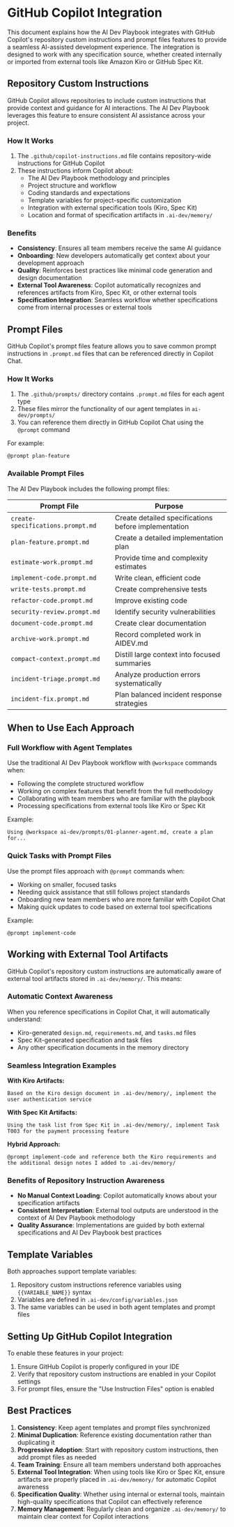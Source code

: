 # GitHub Copilot Integration

This document explains how the AI Dev Playbook integrates with GitHub Copilot's repository custom instructions and prompt files features to provide a seamless AI-assisted development experience. The integration is designed to work with any specification source, whether created internally or imported from external tools like Amazon Kiro or GitHub Spec Kit.

## Repository Custom Instructions

GitHub Copilot allows repositories to include custom instructions that provide context and guidance for AI interactions. The AI Dev Playbook leverages this feature to ensure consistent AI assistance across your project.

### How It Works

1. The `.github/copilot-instructions.md` file contains repository-wide instructions for GitHub Copilot
2. These instructions inform Copilot about:
   - The AI Dev Playbook methodology and principles
   - Project structure and workflow
   - Coding standards and expectations
   - Template variables for project-specific customization
   - Integration with external specification tools (Kiro, Spec Kit)
   - Location and format of specification artifacts in `.ai-dev/memory/`

### Benefits

- **Consistency**: Ensures all team members receive the same AI guidance
- **Onboarding**: New developers automatically get context about your development approach
- **Quality**: Reinforces best practices like minimal code generation and design documentation
- **External Tool Awareness**: Copilot automatically recognizes and references artifacts from Kiro, Spec Kit, or other external tools
- **Specification Integration**: Seamless workflow whether specifications come from internal processes or external tools

## Prompt Files

GitHub Copilot's prompt files feature allows you to save common prompt instructions in `.prompt.md` files that can be referenced directly in Copilot Chat.

### How It Works

1. The `.github/prompts/` directory contains `.prompt.md` files for each agent type
2. These files mirror the functionality of our agent templates in `ai-dev/prompts/`
3. You can reference them directly in GitHub Copilot Chat using the `@prompt` command

For example:
```
@prompt plan-feature
```

### Available Prompt Files

The AI Dev Playbook includes the following prompt files:

| Prompt File | Purpose |
|-------------|---------|
| `create-specifications.prompt.md` | Create detailed specifications before implementation |
| `plan-feature.prompt.md` | Create a detailed implementation plan |
| `estimate-work.prompt.md` | Provide time and complexity estimates |
| `implement-code.prompt.md` | Write clean, efficient code |
| `write-tests.prompt.md` | Create comprehensive tests |
| `refactor-code.prompt.md` | Improve existing code |
| `security-review.prompt.md` | Identify security vulnerabilities |
| `document-code.prompt.md` | Create clear documentation |
| `archive-work.prompt.md` | Record completed work in AIDEV.md |
| `compact-context.prompt.md` | Distill large context into focused summaries |
| `incident-triage.prompt.md` | Analyze production errors systematically |
| `incident-fix.prompt.md` | Plan balanced incident response strategies |

## When to Use Each Approach

### Full Workflow with Agent Templates

Use the traditional AI Dev Playbook workflow with `@workspace` commands when:
- Following the complete structured workflow
- Working on complex features that benefit from the full methodology
- Collaborating with team members who are familiar with the playbook
- Processing specifications from external tools like Kiro or Spec Kit

Example:
```
Using @workspace ai-dev/prompts/01-planner-agent.md, create a plan for...
```

### Quick Tasks with Prompt Files

Use the prompt files approach with `@prompt` commands when:
- Working on smaller, focused tasks
- Needing quick assistance that still follows project standards
- Onboarding new team members who are more familiar with Copilot Chat
- Making quick updates to code based on external tool specifications

Example:
```
@prompt implement-code
```

## Working with External Tool Artifacts

GitHub Copilot's repository custom instructions are automatically aware of external tool artifacts stored in `.ai-dev/memory/`. This means:

### **Automatic Context Awareness**

When you reference specifications in Copilot Chat, it will automatically understand:
- Kiro-generated `design.md`, `requirements.md`, and `tasks.md` files
- Spec Kit-generated specification and task files
- Any other specification documents in the memory directory

### **Seamless Integration Examples**

**With Kiro Artifacts:**
```
Based on the Kiro design document in .ai-dev/memory/, implement the user authentication service
```

**With Spec Kit Artifacts:**
```
Using the task list from Spec Kit in .ai-dev/memory/, implement Task T003 for the payment processing feature
```

**Hybrid Approach:**
```
@prompt implement-code and reference both the Kiro requirements and the additional design notes I added to .ai-dev/memory/
```

### **Benefits of Repository Instruction Awareness**

- **No Manual Context Loading**: Copilot automatically knows about your specification artifacts
- **Consistent Interpretation**: External tool outputs are understood in the context of AI Dev Playbook methodology
- **Quality Assurance**: Implementations are guided by both external specifications and AI Dev Playbook best practices

## Template Variables

Both approaches support template variables:

1. Repository custom instructions reference variables using `{{VARIABLE_NAME}}` syntax
2. Variables are defined in `.ai-dev/config/variables.json`
3. The same variables can be used in both agent templates and prompt files

## Setting Up GitHub Copilot Integration

To enable these features in your project:

1. Ensure GitHub Copilot is properly configured in your IDE
2. Verify that repository custom instructions are enabled in your Copilot settings
3. For prompt files, ensure the "Use Instruction Files" option is enabled

## Best Practices

1. **Consistency**: Keep agent templates and prompt files synchronized
2. **Minimal Duplication**: Reference existing documentation rather than duplicating it
3. **Progressive Adoption**: Start with repository custom instructions, then add prompt files as needed
4. **Team Training**: Ensure all team members understand both approaches
5. **External Tool Integration**: When using tools like Kiro or Spec Kit, ensure artifacts are properly placed in `.ai-dev/memory/` for automatic Copilot awareness
6. **Specification Quality**: Whether using internal or external tools, maintain high-quality specifications that Copilot can effectively reference
7. **Memory Management**: Regularly clean and organize `.ai-dev/memory/` to maintain clear context for Copilot interactions
